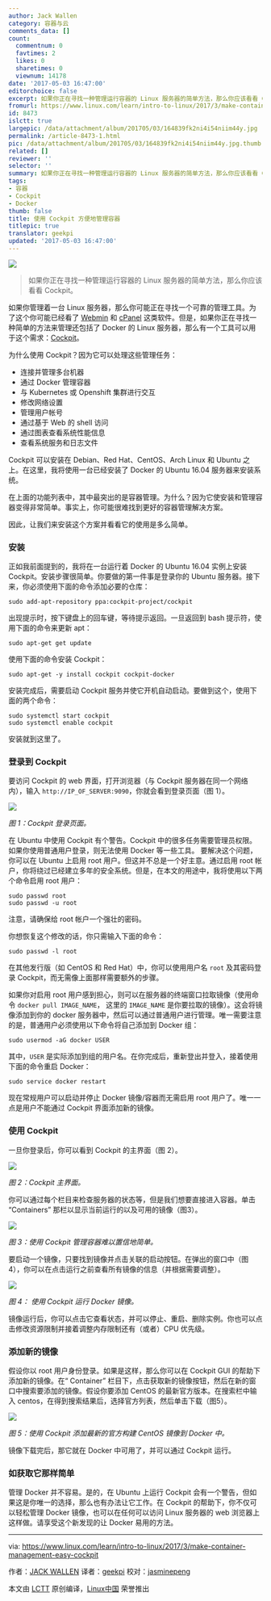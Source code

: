```yaml
---
author: Jack Wallen
category: 容器与云
comments_data: []
count:
  commentnum: 0
  favtimes: 2
  likes: 0
  sharetimes: 0
  viewnum: 14178
date: '2017-05-03 16:47:00'
editorchoice: false
excerpt: 如果你正在寻找一种管理运行容器的 Linux 服务器的简单方法，那么你应该看看 Cockpit。
fromurl: https://www.linux.com/learn/intro-to-linux/2017/3/make-container-management-easy-cockpit
id: 8473
islctt: true
largepic: /data/attachment/album/201705/03/164839fk2ni4i54niim44y.jpg
permalink: /article-8473-1.html
pic: /data/attachment/album/201705/03/164839fk2ni4i54niim44y.jpg.thumb.jpg
related: []
reviewer: ''
selector: ''
summary: 如果你正在寻找一种管理运行容器的 Linux 服务器的简单方法，那么你应该看看 Cockpit。
tags:
- 容器
- Cockpit
- Docker
thumb: false
title: 使用 Cockpit 方便地管理容器
titlepic: true
translator: geekpi
updated: '2017-05-03 16:47:00'
---
```


![](/data/attachment/album/201705/03/164839fk2ni4i54niim44y.jpg)



> 
> 如果你正在寻找一种管理运行容器的 Linux 服务器的简单方法，那么你应该看看 Cockpit。
> 
> 
> 


如果你管理着一台 Linux 服务器，那么你可能正在寻找一个可靠的管理工具。为了这个你可能已经看了 [Webmin](http://www.webmin.com/) 和 [cPanel](http://cpanel.com/) 这类软件。但是，如果你正在寻找一种简单的方法来管理还包括了 Docker 的 Linux 服务器，那么有一个工具可以用于这个需求：[Cockpit](http://cockpit-project.org/)。


为什么使用 Cockpit？因为它可以处理这些管理任务：


* 连接并管理多台机器
* 通过 Docker 管理容器
* 与 Kubernetes 或 Openshift 集群进行交互
* 修改网络设置
* 管理用户帐号
* 通过基于 Web 的 shell 访问
* 通过图表查看系统性能信息
* 查看系统服务和日志文件


Cockpit 可以安装在 Debian、Red Hat、CentOS、Arch Linux 和 Ubuntu 之上。在这里，我将使用一台已经安装了 Docker 的 Ubuntu 16.04 服务器来安装系统。


在上面的功能列表中，其中最突出的是容器管理。为什么？因为它使安装和管理容器变得非常简单。事实上，你可能很难找到更好的容器管理解决方案。


因此，让我们来安装这个方案并看看它的使用是多么简单。


### 安装


正如我前面提到的，我将在一台运行着 Docker 的 Ubuntu 16.04 实例上安装 Cockpit。安装步骤很简单。你要做的第一件事是登录你的 Ubuntu 服务器。接下来，你必须使用下面的命令添加必要的仓库：



```
sudo add-apt-repository ppa:cockpit-project/cockpit

```

出现提示时，按下键盘上的回车键，等待提示返回。一旦返回到 bash 提示符，使用下面的命令来更新 apt：



```
sudo apt-get get update

```

使用下面的命令安装 Cockpit：



```
sudo apt-get -y install cockpit cockpit-docker

```

安装完成后，需要启动 Cockpit 服务并使它开机自动启动。要做到这个，使用下面的两个命令：



```
sudo systemctl start cockpit
sudo systemctl enable cockpit

```

安装就到这里了。


### 登录到 Cockpit


要访问 Cockpit 的 web 界面，打开浏览器（与 Cockpit 服务器在同一个网络内），输入 `http://IP_OF_SERVER:9090`，你就会看到登录页面（图 1）。


![](/data/attachment/album/201705/03/164856xq7nxt3iswoeq4em.jpg)


*图 1：Cockpit 登录页面。*


在 Ubuntu 中使用 Cockpit 有个警告。Cockpit 中的很多任务需要管理员权限。如果你使用普通用户登录，则无法使用 Docker 等一些工具。 要解决这个问题，你可以在 Ubuntu 上启用 root 用户。但这并不总是一个好主意。通过启用 root 帐户，你将绕过已经建立多年的安全系统。但是，在本文的用途中，我将使用以下两个命令启用 root 用户：



```
sudo passwd root
sudo passwd -u root 

```

注意，请确保给 root 帐户一个强壮的密码。


你想恢复这个修改的话，你只需输入下面的命令：



```
sudo passwd -l root

```

在其他发行版（如 CentOS 和 Red Hat）中，你可以使用用户名 `root` 及其密码登录 Cockpit，而无需像上面那样需要额外的步骤。


如果你对启用 root 用户感到担心，则可以在服务器的终端窗口拉取镜像（使用命令 `docker pull IMAGE_NAME`， 这里的 `IMAGE_NAME` 是你要拉取的镜像）。这会将镜像添加到你的 docker 服务器中，然后可以通过普通用户进行管理。唯一需要注意的是，普通用户必须使用以下命令将自己添加到 Docker 组：



```
sudo usermod -aG docker USER

```

其中，`USER` 是实际添加到组的用户名。在你完成后，重新登出并登入，接着使用下面的命令重启 Docker：



```
sudo service docker restart

```

现在常规用户可以启动并停止 Docker 镜像/容器而无需启用 root 用户了。唯一一点是用户不能通过 Cockpit 界面添加新的镜像。


### 使用 Cockpit


一旦你登录后，你可以看到 Cockpit 的主界面（图 2）。


![](/data/attachment/album/201705/03/164915tp6lcc6100lccc62.jpg)


*图 2：Cockpit 主界面。*


你可以通过每个栏目来检查服务器的状态等，但是我们想要直接进入容器。单击 “Containers” 那栏以显示当前运行的以及可用的镜像（图3）。


![](/data/attachment/album/201705/03/164932aqnqq3mno8cr23m8.jpg)


*图 3：使用 Cockpit 管理容器难以置信地简单。*


要启动一个镜像，只要找到镜像并点击关联的启动按钮。在弹出的窗口中（图 4），你可以在点击运行之前查看所有镜像的信息（并根据需要调整）。


![](/data/attachment/album/201705/03/164949czce77ccdccn7cgc.jpg)


*图 4： 使用 Cockpit 运行 Docker 镜像。*


镜像运行后，你可以点击它查看状态，并可以停止、重启、删除实例。你也可以点击修改资源限制并接着调整内存限制还有（或者）CPU 优先级。


### 添加新的镜像


假设你以 root 用户身份登录。如果是这样，那么你可以在 Cockpit GUI 的帮助下添加新的镜像。在“ Container” 栏目下，点击获取新的镜像按钮，然后在新的窗口中搜索要添加的镜像。假设你要添加 CentOS 的最新官方版本。在搜索栏中输入 centos，在得到搜索结果后，选择官方列表，然后单击下载（图5）。


![](/data/attachment/album/201705/03/165012ujmv29r1stz3aj2a.jpg)


*图 5：使用 Cockpit 添加最新的官方构建 CentOS 镜像到 Docker 中。*


镜像下载完后，那它就在 Docker 中可用了，并可以通过 Cockpit 运行。


### 如获取它那样简单


管理 Docker 并不容易。是的，在 Ubuntu 上运行 Cockpit 会有一个警告，但如果这是你唯一的选择，那么也有办法让它工作。在 Cockpit 的帮助下，你不仅可以轻松管理 Docker 镜像，也可以在任何可以访问 Linux 服务器的 web 浏览器上这样做。请享受这个新发现的让 Docker 易用的方法。




---


via: <https://www.linux.com/learn/intro-to-linux/2017/3/make-container-management-easy-cockpit>


作者：[JACK WALLEN](https://www.linux.com/users/jlwallen) 译者：[geekpi](https://github.com/geekpi) 校对：[jasminepeng](https://github.com/jasminepeng)


本文由 [LCTT](https://github.com/LCTT/TranslateProject) 原创编译，[Linux中国](https://linux.cn/) 荣誉推出